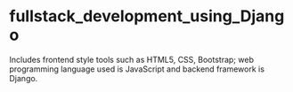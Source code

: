# fullstack_development_using_Django
Includes frontend style tools such as HTML5, CSS, Bootstrap; web programming language  used is JavaScript and backend framework is Django.


